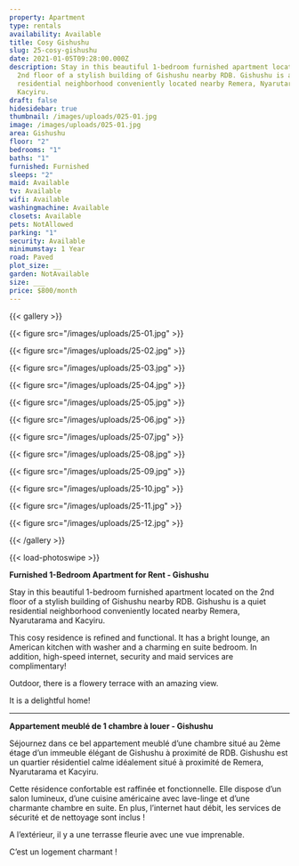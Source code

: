```yaml
---
property: Apartment
type: rentals
availability: Available
title: Cosy Gishushu
slug: 25-cosy-gishushu
date: 2021-01-05T09:28:00.000Z
description: Stay in this beautiful 1-bedroom furnished apartment located on the
  2nd floor of a stylish building of Gishushu nearby RDB. Gishushu is a quiet
  residential neighborhood conveniently located nearby Remera, Nyarutarama and
  Kacyiru.
draft: false
hidesidebar: true
thumbnail: /images/uploads/025-01.jpg
image: /images/uploads/025-01.jpg
area: Gishushu
floor: "2"
bedrooms: "1"
baths: "1"
furnished: Furnished
sleeps: "2"
maid: Available
tv: Available
wifi: Available
washingmachine: Available
closets: Available
pets: NotAllowed
parking: "1"
security: Available
minimumstay: 1 Year
road: Paved
plot_size: __
garden: NotAvailable
size: ___
price: $800/month
---
```

{{< gallery >}}

{{< figure src="/images/uploads/25-01.jpg" >}}

{{< figure src="/images/uploads/25-02.jpg" >}}

{{< figure src="/images/uploads/25-03.jpg" >}}

{{< figure src="/images/uploads/25-04.jpg" >}}

{{< figure src="/images/uploads/25-05.jpg" >}}

{{< figure src="/images/uploads/25-06.jpg" >}}

{{< figure src="/images/uploads/25-07.jpg" >}}

{{< figure src="/images/uploads/25-08.jpg" >}}

{{< figure src="/images/uploads/25-09.jpg" >}}

{{< figure src="/images/uploads/25-10.jpg" >}}

{{< figure src="/images/uploads/25-11.jpg" >}}

{{< figure src="/images/uploads/25-12.jpg" >}}

{{< /gallery >}}

{{< load-photoswipe >}}

**Furnished 1-Bedroom Apartment for Rent - Gishushu**

Stay in this beautiful 1-bedroom furnished apartment located on the 2nd floor of a stylish building of Gishushu nearby RDB. Gishushu is a quiet residential neighborhood conveniently located nearby Remera, Nyarutarama and Kacyiru.

This cosy residence is refined and functional. It has a bright lounge, an American kitchen with washer and a charming en suite bedroom. In addition, high-speed internet, security and maid services are complimentary!

Outdoor, there is a flowery terrace with an amazing view.

It is a delightful home!

- - -

**Appartement meublé de 1 chambre à louer - Gishushu**

Séjournez dans ce bel appartement meublé d’une chambre situé au 2ème étage d’un immeuble élégant de Gishushu à proximité de RDB. Gishushu est un quartier résidentiel calme idéalement situé à proximité de Remera, Nyarutarama et Kacyiru.

Cette résidence confortable est raffinée et fonctionnelle. Elle dispose d’un salon lumineux, d’une cuisine américaine avec lave-linge et d’une charmante chambre en suite. En plus, l’internet haut débit, les services de sécurité et de nettoyage sont inclus !

A l’extérieur, il y a une terrasse fleurie avec une vue imprenable.

C’est un logement charmant !